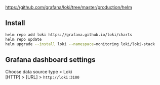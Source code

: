 https://github.com/grafana/loki/tree/master/production/helm

## Install

```bash
helm repo add loki https://grafana.github.io/loki/charts
helm repo update
helm upgrade --install loki --namespace=monitoring loki/loki-stack
```

## Grafana dashboard settings

Choose data source type > Loki  
[HTTP] > [URL] > `http://loki:3100`
